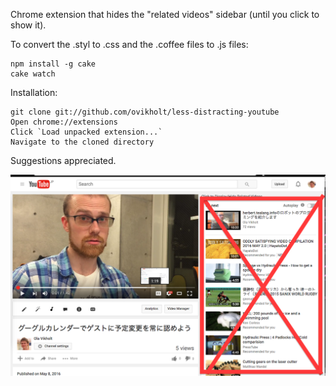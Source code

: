 Chrome extension that hides the "related videos" sidebar (until you click to show it).

To convert the .styl to .css and the .coffee files to .js files:

```
npm install -g cake
cake watch
```

Installation:

    git clone git://github.com/ovikholt/less-distracting-youtube
    Open chrome://extensions
    Click `Load unpacked extension...`
    Navigate to the cloned directory

Suggestions appreciated.

![alt tag](images/yt.png)
